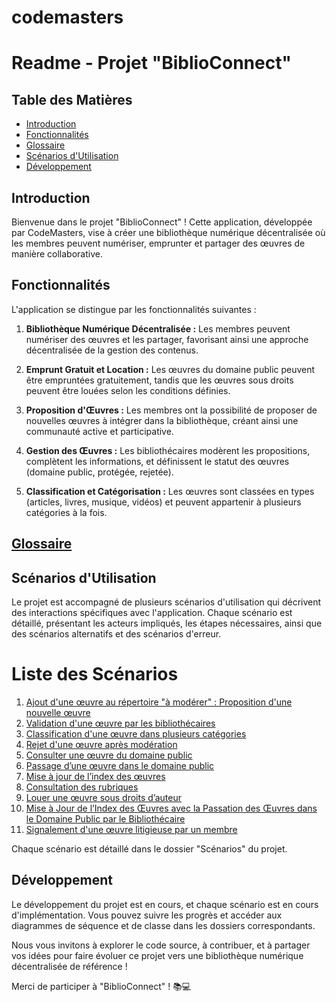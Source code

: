 # codemasters

# Readme - Projet "BiblioConnect"

## Table des Matières

- [Introduction](#introduction)
- [Fonctionnalités](#fonctionnalités)
- [Glossaire](#glossaire)
- [Scénarios d'Utilisation](#scénarios-dutilisation)
- [Développement](#développement)

## Introduction

Bienvenue dans le projet "BiblioConnect" ! Cette application, développée par CodeMasters, vise à créer une bibliothèque numérique décentralisée où les membres peuvent numériser, emprunter et partager des œuvres de manière collaborative.

## Fonctionnalités

L'application se distingue par les fonctionnalités suivantes :

1. **Bibliothèque Numérique Décentralisée :** Les membres peuvent numériser des œuvres et les partager, favorisant ainsi une approche décentralisée de la gestion des contenus.

2. **Emprunt Gratuit et Location :** Les œuvres du domaine public peuvent être empruntées gratuitement, tandis que les œuvres sous droits peuvent être louées selon les conditions définies.

3. **Proposition d'Œuvres :** Les membres ont la possibilité de proposer de nouvelles œuvres à intégrer dans la bibliothèque, créant ainsi une communauté active et participative.

4. **Gestion des Œuvres :** Les bibliothécaires modèrent les propositions, complètent les informations, et définissent le statut des œuvres (domaine public, protégée, rejetée).

5. **Classification et Catégorisation :** Les œuvres sont classées en types (articles, livres, musique, vidéos) et peuvent appartenir à plusieurs catégories à la fois.

## [Glossaire](Glossaire.md)

## Scénarios d'Utilisation

Le projet est accompagné de plusieurs scénarios d'utilisation qui décrivent des interactions spécifiques avec l'application. Chaque scénario est détaillé, présentant les acteurs impliqués, les étapes nécessaires, ainsi que des scénarios alternatifs et des scénarios d'erreur.

# Liste des Scénarios

1. [Ajout d'une œuvre au répertoire "à modérer" : Proposition d'une nouvelle œuvre](Scenarios/S1/S1.md)
2. [Validation d'une œuvre par les bibliothécaires](Scenarios/S2/S2.md)
3. [Classification d'une œuvre dans plusieurs catégories](Scenarios/S3/S3.md)
4. [Rejet d'une œuvre après modération](Scenarios/S4/S4.md)
5. [Consulter une œuvre du domaine public](Scenarios/S5/S5.md)
6. [Passage d’une œuvre dans le domaine public](Scenarios/S6/S6.md)
7. [Mise à jour de l’index des œuvres](Scenarios/S7/S7.md)
8. [Consultation des rubriques](Scenarios/S8/S8.md)
9. [Louer une œuvre sous droits d’auteur](Scenarios/S9/S9.md)
10. [Mise à Jour de l’Index des Œuvres avec la Passation des Œuvres dans le Domaine Public par le Bibliothécaire](Scenarios/S10/S10.md)
11. [Signalement d'une œuvre litigieuse par un membre](Scenarios/S11/S11.md)


Chaque scénario est détaillé dans le dossier "Scénarios" du projet.

## Développement

Le développement du projet est en cours, et chaque scénario est en cours d'implémentation. Vous pouvez suivre les progrès et accéder aux diagrammes de séquence et de classe dans les dossiers correspondants.

Nous vous invitons à explorer le code source, à contribuer, et à partager vos idées pour faire évoluer ce projet vers une bibliothèque numérique décentralisée de référence !

Merci de participer à "BiblioConnect" ! 📚💻
